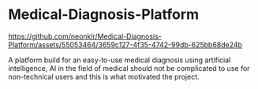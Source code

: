 # Medical-Diagnosis-Platform


https://github.com/neonklr/Medical-Diagnosis-Platform/assets/55053464/3659c127-4f35-4742-99db-625bb68de24b


A platform build for an easy-to-use medical diagnosis using artificial intelligence, AI in the field of medical should not be complicated to use for non-technical users and this is what motivated the project.
